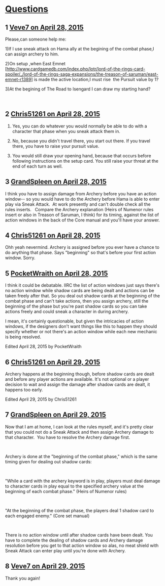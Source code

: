 # [Questions](https://community.fantasyflightgames.com/topic/174468-questions/)

## 1 [Veve7 on April 28, 2015](https://community.fantasyflightgames.com/topic/174468-questions/?do=findComment&comment=1597318)

Please,can someone help me:

1)If I use sneak attack on Hama ally at the begining of the combat phase,I can assign archery to him.

2)On setup ,when East Emnet [http://www.cardgamedb.com/index.php/lotr/lord-of-the-rings-card-spoiler/_/lord-of-the-rings-saga-expansions/the-treason-of-saruman/east-emnet-r1389] is made the active location,I must rise  the Pursuit value by 1?

3)At the begining of The Road to Isengard I can draw my starting hand?

 

## 2 [Chris51261 on April 28, 2015](https://community.fantasyflightgames.com/topic/174468-questions/?do=findComment&comment=1597406)

1. Yes, you can do whatever you would normally be able to do with a character that phase when you sneak attack them in.

2. No, because you didn't travel there, you start out there. If you travel there, you have to raise your pursuit value.

3. You would still draw your opening hand, because that occurs before following instructions on the setup card. You still raise your threat at the end of each turn as well.

## 3 [GrandSpleen on April 28, 2015](https://community.fantasyflightgames.com/topic/174468-questions/?do=findComment&comment=1597444)

I think you have to assign damage from Archery before you have an action window-- so you would have to do the Archery before Hama is able to enter play via Sneak Attack.  At work presently and can't double check all the rules inserts.   Compare the Archery explanation (Heirs of Numenor rules insert or also in Treason of Saruman, I think) for its timing, against the list of action windows in the back of the Core manual and you'll have your answer.

## 4 [Chris51261 on April 28, 2015](https://community.fantasyflightgames.com/topic/174468-questions/?do=findComment&comment=1597471)

Ohh yeah nevermind. Archery is assigned before you ever have a chance to do anything that phase. Says "beginning" so that's before your first action window. Sorry.

## 5 [PocketWraith on April 28, 2015](https://community.fantasyflightgames.com/topic/174468-questions/?do=findComment&comment=1597831)

I think it could be debatable. IIRC the list of action windows just says there's no action window while shadow cards are being dealt and actions can be taken freely after that. So you deal out shadow cards at the beginning of the combat phase and can't take actions, then you assign archery, still the beginning of the phase but you're past shadow cards so you can take actions freely and could sneak a character in during archery.

I mean, it's certainly questionable, but given the intricacies of action windows, if the designers don't want things like this to happen they should specify whether or not there's an action window while each new mechanic is being resolved.

Edited April 28, 2015 by PocketWraith

## 6 [Chris51261 on April 29, 2015](https://community.fantasyflightgames.com/topic/174468-questions/?do=findComment&comment=1598152)

Archery happens at the beginning though, before shadow cards are dealt and before any player actions are available. It's not optional or a player decision to wait and assign the damage after shadow cards are dealt, it happens too early.

Edited April 29, 2015 by Chris51261

## 7 [GrandSpleen on April 29, 2015](https://community.fantasyflightgames.com/topic/174468-questions/?do=findComment&comment=1598163)

Now that I am at home, I can look at the rules myself, and it's pretty clear that you could not do a Sneak Attack and then assign Archery damage to that character.  You have to resolve the Archery damage first.

 

Archery is done at the "beginning of the combat phase," which is the same timing given for dealing out shadow cards:

 

"While a card with the archery keyword is in play, players must deal damage to character cards in play equal to the specified archery value at the beginning of each combat phase." (Heirs of Numenor rules)

 

"At the beginning of the combat phase, the players deal 1 shadow card to each engaged enemy." (Core set manual)

 

There is no action window until after shadow cards have been dealt. You have to complete the dealing of shadow cards and Archery damage resolution before you get to that action window so alas, no meat shield with Sneak Attack can enter play until you're done with Archery.

## 8 [Veve7 on April 29, 2015](https://community.fantasyflightgames.com/topic/174468-questions/?do=findComment&comment=1598641)

Thank you again!

